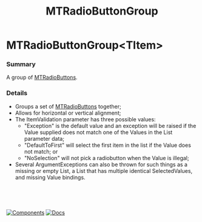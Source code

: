 ﻿---
uid: C.MTRadioButtonGroup
title: MTRadioButtonGroup
---
# MTRadioButtonGroup&lt;TItem&gt;

### Summary

A group of [MTRadioButtons](xref:C.MTRadioButton).

### Details

- Groups a set of [MTRadioButtons](xref:C.MTRadioButton) together;
- Allows for horizontal or vertical alignment;
- The ItemValidation parameter has three possible values:
  - "Exception" is the default value and an exception will be raised if the Value supplied does not match one of the Values in the List parameter data;
  - "DefaultToFirst" will select the first item in the list if the Value does not match; or
  - "NoSelection" will not pick a radiobutton when the Value is illegal;
- Several ArgumentExceptions can also be thrown for such things as a missing or empty List, a List that has multiple identical SelectedValues, and missing Value bindings.

&nbsp;

&nbsp;

[![Components](https://img.shields.io/static/v1?label=Components&message=Plus&color=red)](xref:A.PlusComponents)
[![Docs](https://img.shields.io/static/v1?label=API%20Documentation&message=MTRadioButtonGroup&color=brightgreen)](xref:BlazorMdc.MTRadioButtonGroup`1)
